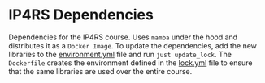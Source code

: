 # IP4RS Dependencies

Dependencies for the IP4RS course.
Uses `mamba` under the hood and distributes it as a `Docker Image`.
To update the dependencies, add the new libraries to the [environment.yml](./environment.yml) file and run `just update_lock`.
The `Dockerfile` creates the environment defined in the [lock.yml](./lock.yml) file to ensure that the same libraries are used over the entire course.
